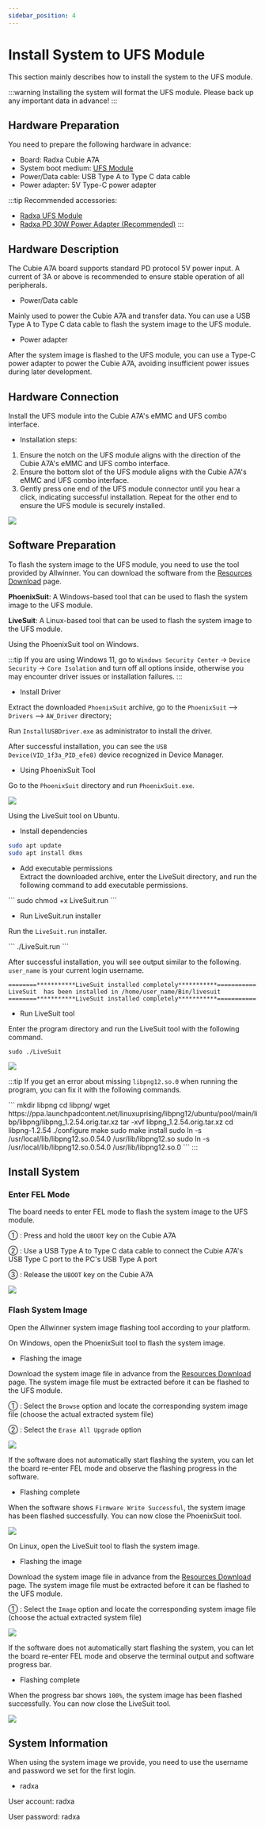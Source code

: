 ```yaml
---
sidebar_position: 4
---
```


# Install System to UFS Module

This section mainly describes how to install the system to the UFS module.

:::warning
Installing the system will format the UFS module. Please back up any important data in advance!
:::

## Hardware Preparation

You need to prepare the following hardware in advance:

- Board: Radxa Cubie A7A
- System boot medium: [UFS Module](https://radxa.com/products/accessories/ufs-module)
- Power/Data cable: USB Type A to Type C data cable
- Power adapter: 5V Type-C power adapter

:::tip
Recommended accessories:

- [Radxa UFS Module](https://radxa.com/products/accessories/ufs-module)
- [Radxa PD 30W Power Adapter (Recommended)](https://radxa.com/products/accessories/power-pd-30w)
  :::

## Hardware Description

The Cubie A7A board supports standard PD protocol 5V power input. A current of 3A or above is recommended to ensure stable operation of all peripherals.

- Power/Data cable

Mainly used to power the Cubie A7A and transfer data. You can use a USB Type A to Type C data cable to flash the system image to the UFS module.

- Power adapter

After the system image is flashed to the UFS module, you can use a Type-C power adapter to power the Cubie A7A, avoiding insufficient power issues during later development.

## Hardware Connection

Install the UFS module into the Cubie A7A's eMMC and UFS combo interface.

- Installation steps:

1. Ensure the notch on the UFS module aligns with the direction of the Cubie A7A's eMMC and UFS combo interface.
2. Ensure the bottom slot of the UFS module aligns with the Cubie A7A's eMMC and UFS combo interface.
3. Gently press one end of the UFS module connector until you hear a click, indicating successful installation. Repeat for the other end to ensure the UFS module is securely installed.

<div style={{textAlign: 'center'}}>
  <img src="/img/cubie/a7a/a7a-ufs.webp" style={{width: '100%', maxWidth: '1200px'}} />
</div>

## Software Preparation

To flash the system image to the UFS module, you need to use the tool provided by Allwinner. You can download the software from the [Resources Download](../../../download) page.

**PhoenixSuit**: A Windows-based tool that can be used to flash the system image to the UFS module.

**LiveSuit**: A Linux-based tool that can be used to flash the system image to the UFS module.

<Tabs queryString="platform">

<TabItem value="Windows">

Using the PhoenixSuit tool on Windows.

:::tip
If you are using Windows 11, go to `Windows Security Center` → `Device Security` → `Core Isolation` and turn off all options inside, otherwise you may encounter driver issues or installation failures.
:::

- Install Driver

Extract the downloaded `PhoenixSuit` archive, go to the `PhoenixSuit` --> `Drivers` --> `AW_Driver` directory;

Run `InstallUSBDriver.exe` as administrator to install the driver.

After successful installation, you can see the `USB Device(VID_1f3a_PID_efe8)` device recognized in Device Manager.

- Using PhoenixSuit Tool

Go to the `PhoenixSuit` directory and run `PhoenixSuit.exe`.

<div style={{textAlign: 'center'}}>
  <img src="/img/cubie/a7a/a7a-phoenixsuit-windows-1.webp" style={{width: '80%', maxWidth: '1200px'}} />
</div>

</TabItem>

<TabItem value="Linux">

Using the LiveSuit tool on Ubuntu.

- Install dependencies

```bash
sudo apt update
sudo apt install dkms
```

- Add executable permissions  
  Extract the downloaded archive, enter the LiveSuit directory, and run the following command to add executable permissions.

<NewCodeBlock tip="Host-Linux$" type="host">
```
sudo chmod +x LiveSuit.run
```
</NewCodeBlock>

- Run LiveSuit.run installer

Run the `LiveSuit.run` installer.

<NewCodeBlock tip="Host-Linux$" type="host">
```
./LiveSuit.run
```
</NewCodeBlock>

After successful installation, you will see output similar to the following. `user_name` is your current login username.

```
========***********LiveSuit installed completely***********===========
LiveSuit  has been installed in /home/user_name/Bin/livesuit
========***********LiveSuit installed completely***********===========
```

- Run LiveSuit tool

Enter the program directory and run the LiveSuit tool with the following command.
<NewCodeBlock tip="Host-Linux$" type="host">

```
sudo ./LiveSuit
```

</NewCodeBlock>

<div style={{textAlign: 'center'}}>
  <img src="/img/cubie/a7a/a7a-livesuit-linux-1.webp" style={{width: '80%', maxWidth: '1200px'}} />
</div>

:::tip
If you get an error about missing `libpng12.so.0` when running the program, you can fix it with the following commands.

<NewCodeBlock tip="Host-Linux$" type="host">
```
mkdir libpng
cd libpng/
wget https://ppa.launchpadcontent.net/linuxuprising/libpng12/ubuntu/pool/main/libp/libpng/libpng_1.2.54.orig.tar.xz
tar -xvf libpng_1.2.54.orig.tar.xz
cd libpng-1.2.54
./configure
make
sudo make install
sudo ln -s /usr/local/lib/libpng12.so.0.54.0 /usr/lib/libpng12.so
sudo ln -s /usr/local/lib/libpng12.so.0.54.0 /usr/lib/libpng12.so.0
```
</NewCodeBlock>
:::

</TabItem>

</Tabs>

## Install System

### Enter FEL Mode

The board needs to enter FEL mode to flash the system image to the UFS module.

① : Press and hold the `UBOOT` key on the Cubie A7A

② : Use a USB Type A to Type C data cable to connect the Cubie A7A's USB Type C port to the PC's USB Type A port

③ : Release the `UBOOT` key on the Cubie A7A

<div style={{textAlign: 'center'}}>
  <img src="/img/cubie/a7a/a7a-write-mode.webp" style={{width: '100%', maxWidth: '1200px'}} />
</div>

### Flash System Image

Open the Allwinner system image flashing tool according to your platform.

<Tabs queryString="platform">

<TabItem value="Windows">

On Windows, open the PhoenixSuit tool to flash the system image.

- Flashing the image

Download the system image file in advance from the [Resources Download](../../../download) page. The system image file must be extracted before it can be flashed to the UFS module.

① : Select the `Browse` option and locate the corresponding system image file (choose the actual extracted system file)

② : Select the `Erase All Upgrade` option

<div style={{textAlign: 'center'}}>
  <img src="/en/img/cubie/a7a/a7a-phoenixsuit-windows-2.webp" style={{width: '80%', maxWidth: '1200px'}} />
</div>

If the software does not automatically start flashing the system, you can let the board re-enter FEL mode and observe the flashing progress in the software.

- Flashing complete

When the software shows `Firmware Write Successful`, the system image has been flashed successfully. You can now close the PhoenixSuit tool.

<div style={{textAlign: 'center'}}>
  <img src="/en/img/cubie/a7a/a7a-phoenixsuit-windows-3.webp" style={{width: '80%', maxWidth: '1200px'}} />
</div>
</TabItem>

<TabItem value="Linux">

On Linux, open the LiveSuit tool to flash the system image.

- Flashing the image

Download the system image file in advance from the [Resources Download](../../../download) page. The system image file must be extracted before it can be flashed to the UFS module.

① : Select the `Image` option and locate the corresponding system image file (choose the actual extracted system file)

<div style={{textAlign: 'center'}}>
  <img src="/en/img/cubie/a7a/a7a-livesuit-linux-2.webp" style={{width: '80%', maxWidth: '1200px'}} />
</div>

If the software does not automatically start flashing the system, you can let the board re-enter FEL mode and observe the terminal output and software progress bar.

- Flashing complete

When the progress bar shows `100%`, the system image has been flashed successfully. You can now close the LiveSuit tool.

<div style={{textAlign: 'center'}}>
  <img src="/en/img/cubie/a7a/a7a-livesuit-linux-3.webp" style={{width: '80%', maxWidth: '1200px'}} />
</div>

</TabItem>

</Tabs>

## System Information

When using the system image we provide, you need to use the username and password we set for the first login.

- radxa

User account: radxa

User password: radxa
